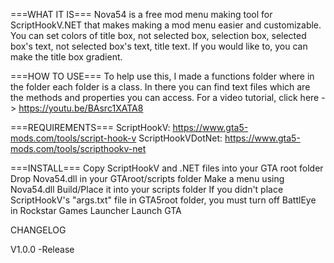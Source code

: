===WHAT IT IS===
Nova54 is a free mod menu making tool for ScriptHookV.NET that makes making a mod menu easier and customizable.
You can set colors of title box, not selected box, selection box, selected box's text, not selected box's text, title text.
If you would like to, you can make the title box gradient.

===HOW TO USE===
To help use this, I made a functions folder where in the folder each folder is a class. In there you can find text files which are the 
methods and properties you can access.
For a video tutorial, click here -> https://youtu.be/BAsrc1XATA8

===REQUIREMENTS===
ScriptHookV: https://www.gta5-mods.com/tools/script-hook-v
ScriptHookVDotNet: https://www.gta5-mods.com/tools/scripthookv-net

===INSTALL===
Copy ScriptHookV and .NET files into your GTA root folder
Drop Nova54.dll in your GTAroot/scripts folder
Make a menu using Nova54.dll
Build/Place it into your scripts folder
If you didn't place ScriptHookV's "args.txt" file in GTA5root folder, you must turn off BattlEye in Rockstar Games Launcher
Launch GTA

CHANGELOG

V1.0.0
-Release
